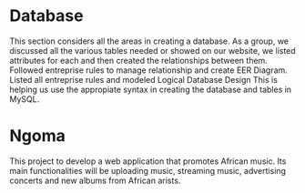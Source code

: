 # Database
This section considers all the areas in creating a database. As a group, we discussed all the various tables needed or showed on our website, we listed attributes for each and then created the relationships between them.
Followed entreprise rules to manage relationship and create EER Diagram. Listed all entreprise rules and modeled Logical Database Design
This is helping us use the appropiate syntax in creating the database and tables in MySQL.

# Ngoma
This project to develop a web application that promotes African music. Its main functionalities will be uploading music, streaming music, advertising concerts and new albums from African arists.   
